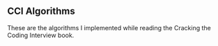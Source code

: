 ## CCI Algorithms
These are the algorithms I implemented while reading the Cracking the Coding Interview book. 